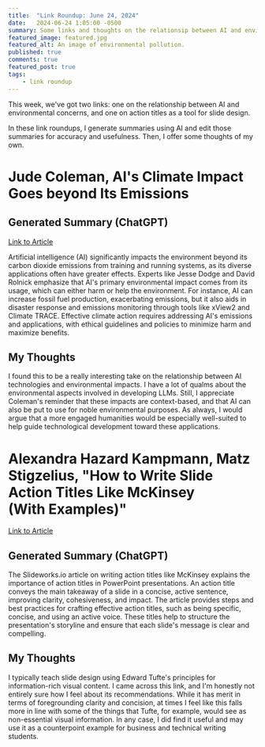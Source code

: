 ```yaml
---
title:  "Link Roundup: June 24, 2024"
date:   2024-06-24 1:05:00 -0500
summary: Some links and thoughts on the relationsip between AI and environmental concerns and on action titles as a tool for slide design.
featured_image: featured.jpg
featured_alt: An image of environmental pollution.
published: true
comments: true
featured_post: true
tags:
    - link roundup
---
```



This week, we've got two links: one on the relationship between AI and
environmental concerns, and one on action titles as a tool for slide
design.

In these link roundups, I generate summaries using AI and edit those
summaries for accuracy and usefulness. Then, I offer some thoughts of my
own.

# Jude Coleman, AI's Climate Impact Goes beyond Its Emissions

## Generated Summary (ChatGPT)

[Link to
Article](https://www.scientificamerican.com/article/ais-climate-impact-goes-beyond-its-emissions/)

Artificial intelligence (AI) significantly impacts the environment
beyond its carbon dioxide emissions from training and running systems,
as its diverse applications often have greater effects. Experts like
Jesse Dodge and David Rolnick emphasize that AI's primary environmental
impact comes from its usage, which can either harm or help the
environment. For instance, AI can increase fossil fuel production,
exacerbating emissions, but it also aids in disaster response and
emissions monitoring through tools like xView2 and Climate TRACE.
Effective climate action requires addressing AI\'s emissions and
applications, with ethical guidelines and policies to minimize harm and
maximize benefits.

## My Thoughts

I found this to be a really interesting take on the relationship between
AI technologies and environmental impacts. I have a lot of qualms about
the environmental aspects involved in developing LLMs. Still, I appreciate
Coleman's reminder that these impacts are context-based, and that AI can
also be put to use for noble environmental purposes. As always, I would
argue that a more engaged humanities would be especially
well-suited to help guide technological development toward these
applications.

# Alexandra Hazard Kampmann, Matz Stigzelius, "How to Write Slide Action Titles Like McKinsey (With Examples)"

[Link to
Article](https://slideworks.io/resources/how-to-write-action-titles-like-mckinsey)

## Generated Summary (ChatGPT)

The Slideworks.io article on writing action titles like McKinsey
explains the importance of action titles in PowerPoint presentations. An
action title conveys the main takeaway of a slide in a concise, active
sentence, improving clarity, cohesiveness, and impact. The article
provides steps and best practices for crafting effective action titles,
such as being specific, concise, and using an active voice. These titles
help to structure the presentation\'s storyline and ensure that each
slide\'s message is clear and compelling.

## My Thoughts

I typically teach slide design using Edward Tufte's principles for
information-rich visual content. I came across this link, and I'm
honestly not entirely sure how I feel about its recommendations. While
it has merit in terms of foregrounding clarity and concision, at times I
feel like this falls more in line with some of the things that Tufte,
for example, would see as non-essential visual information. In any case,
I did find it useful and may use it as a counterpoint example for
business and technical writing students.

